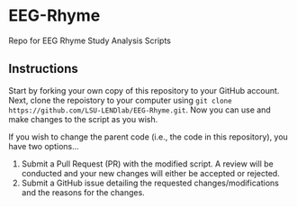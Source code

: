 # EEG-Rhyme
Repo for EEG Rhyme Study Analysis Scripts

## Instructions

Start by forking your own copy of this repository to your GitHub account. Next, clone the repoistory to your computer using `git clone https://github.com/LSU-LENDlab/EEG-Rhyme.git`. Now you can use and make changes to the script as you wish. 

If you wish to change the parent code (i.e., the code in this repository), you have two options...
  1. Submit a Pull Request (PR) with the modified script. A review will be conducted and your new changes will either be accepted or rejected.
  2. Submit a GitHub issue detailing the requested changes/modifications and the reasons for the changes.


